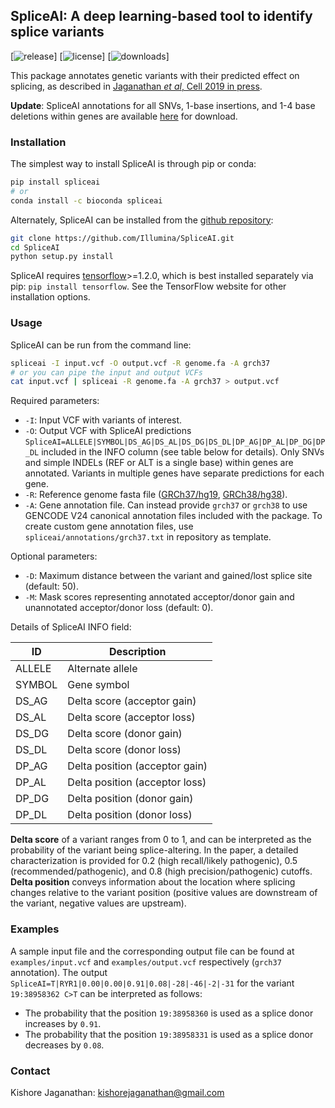 ## SpliceAI: A deep learning-based tool to identify splice variants
[![release](https://img.shields.io/badge/release-v1.3-orange.svg)]
[![license](https://img.shields.io/badge/license-GPLv3-green.svg)]
[![downloads](https://pepy.tech/badge/spliceai)]

This package annotates genetic variants with their predicted effect on splicing, as described in [Jaganathan *et al*, Cell 2019 in press](https://doi.org/10.1016/j.cell.2018.12.015).

**Update**: SpliceAI annotations for all SNVs, 1-base insertions, and 1-4 base deletions within genes are available [here](https://basespace.illumina.com/s/5u6ThOblecrh) for download.

### Installation
The simplest way to install SpliceAI is through pip or conda:
```sh
pip install spliceai
# or
conda install -c bioconda spliceai
```

Alternately, SpliceAI can be installed from the [github repository](https://github.com/Illumina/SpliceAI.git):
```sh
git clone https://github.com/Illumina/SpliceAI.git
cd SpliceAI
python setup.py install
```

SpliceAI requires [tensorflow](https://www.tensorflow.org/install/)>=1.2.0, which is best installed separately via pip: `pip install tensorflow`. See the TensorFlow website for other installation options.

### Usage
SpliceAI can be run from the command line:
```sh
spliceai -I input.vcf -O output.vcf -R genome.fa -A grch37
# or you can pipe the input and output VCFs
cat input.vcf | spliceai -R genome.fa -A grch37 > output.vcf
```

Required parameters:
 - ```-I```: Input VCF with variants of interest.
 - ```-O```: Output VCF with SpliceAI predictions `SpliceAI=ALLELE|SYMBOL|DS_AG|DS_AL|DS_DG|DS_DL|DP_AG|DP_AL|DP_DG|DP_DL` included in the INFO column (see table below for details). Only SNVs and simple INDELs (REF or ALT is a single base) within genes are annotated. Variants in multiple genes have separate predictions for each gene.
 - ```-R```: Reference genome fasta file ([GRCh37/hg19](http://hgdownload.cse.ucsc.edu/goldenPath/hg19/bigZips/hg19.fa.gz), [GRCh38/hg38](http://hgdownload.cse.ucsc.edu/goldenPath/hg38/bigZips/hg38.fa.gz)).
 - ```-A```: Gene annotation file. Can instead provide `grch37` or `grch38` to use GENCODE V24 canonical annotation files included with the package. To create custom gene annotation files, use `spliceai/annotations/grch37.txt` in repository as template.

Optional parameters:
 - ```-D```: Maximum distance between the variant and gained/lost splice site (default: 50).
 - ```-M```: Mask scores representing annotated acceptor/donor gain and unannotated acceptor/donor loss (default: 0).

Details of SpliceAI INFO field:

|    ID    | Description |
| -------- | ----------- |
|  ALLELE  | Alternate allele |
|  SYMBOL  | Gene symbol |
|  DS_AG   | Delta score (acceptor gain) |
|  DS_AL   | Delta score (acceptor loss) |
|  DS_DG   | Delta score (donor gain) |
|  DS_DL   | Delta score (donor loss) |
|  DP_AG   | Delta position (acceptor gain) |
|  DP_AL   | Delta position (acceptor loss) |
|  DP_DG   | Delta position (donor gain) |
|  DP_DL   | Delta position (donor loss) |

**Delta score** of a variant ranges from 0 to 1, and can be interpreted as the probability of the variant being splice-altering. In the paper, a detailed characterization is provided for 0.2 (high recall/likely pathogenic), 0.5 (recommended/pathogenic), and 0.8 (high precision/pathogenic) cutoffs. **Delta position** conveys information about the location where splicing changes relative to the variant position (positive values are downstream of the variant, negative values are upstream).

### Examples
A sample input file and the corresponding output file can be found at `examples/input.vcf` and `examples/output.vcf` respectively (`grch37` annotation). The output `SpliceAI=T|RYR1|0.00|0.00|0.91|0.08|-28|-46|-2|-31` for the variant `19:38958362 C>T` can be interpreted as follows:
* The probability that the position `19:38958360` is used as a splice donor increases by `0.91`.
* The probability that the position `19:38958331` is used as a splice donor decreases by `0.08`.

### Contact
Kishore Jaganathan: kishorejaganathan@gmail.com
